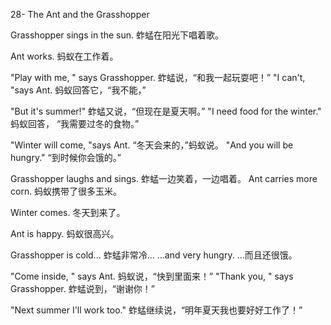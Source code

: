 28- The Ant and the Grasshopper





Grasshopper sings in the sun.
蚱蜢在阳光下唱着歌。


Ant works.
蚂蚁在工作着。


"Play with me, " says Grasshopper.
蚱蜢说，“和我一起玩耍吧！”
"I can't, "says Ant.
蚂蚁回答它，“我不能，”


"But it's summer!"
 蚱蜢又说，“但现在是夏天啊。”
"I need food for the winter."
蚂蚁回答， “我需要过冬的食物。”


"Winter will come, "says Ant.
 “冬天会来的，”蚂蚁说。
"And you will be hungry."
“到时候你会饿的。”


Grasshopper laughs and sings.
蚱蜢一边笑着，一边唱着。
Ant carries more corn.
蚂蚁携带了很多玉米。


Winter comes.
冬天到来了。


Ant is happy.
蚂蚁很高兴。


Grasshopper is cold...
蚱蜢非常冷...
...and very hungry.
...而且还很饿。


"Come inside, " says Ant.
蚂蚁说，“快到里面来！”
"Thank you, " says Grasshopper.
蚱蜢说到，“谢谢你！”

"Next summer I'll work too."
蚱蜢继续说，“明年夏天我也要好好工作了！”